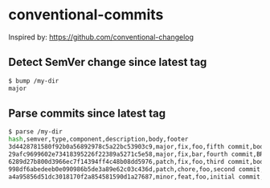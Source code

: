 # conventional-commits

Inspired by: https://github.com/conventional-changelog

## Detect SemVer change since latest tag

```sh
$ bump /my-dir
major
```

## Parse commits since latest tag

```sh
$ parse /my-dir
hash,semver,type,component,description,body,footer
3d4428781580f92b0a56892978c5a22bc53903c9,major,fix,foo,fifth commit,body,BREAKING CHANGE: blabla
29afc9699602e73418395226f22389a5271c5e58,major,fix,bar,fourth commit,BREAKING CHANGE: blabla,
6289d27b800d3966ec7f14394ff4c48b08dd5976,patch,fix,foo,third commit,body,
998df6abedeeb0e090986b5de3a89e62c03c436d,patch,chore,foo,second commit,,
a4a95856d51dc3018170f2a854581590d1a27687,minor,feat,foo,initial commit,,
```
